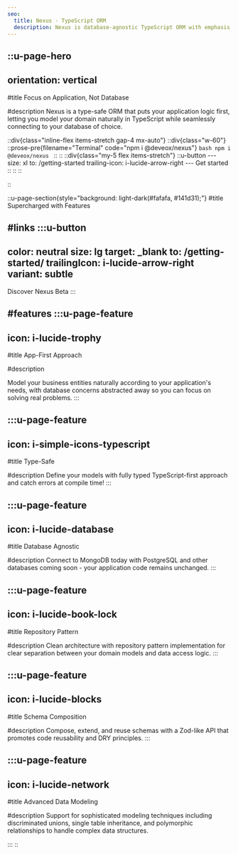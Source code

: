 ```yaml
---
seo:
  title: Nexus - TypeScript ORM
  description: Nexus is database-agnostic TypeScript ORM with emphasis on strong type-safety and simplicity.
---
```


::u-page-hero
---
orientation: vertical
---

#title
Focus on Application, Not Database


#description
Nexus is a type-safe ORM that puts your application logic first, letting you model your domain naturally in TypeScript while seamlessly connecting to your database of choice.

::div{class="inline-flex items-stretch gap-4 mx-auto"}
  ::div{class="w-60"}
    ::prose-pre{filename="Terminal" code="npm i @deveox/nexus"}
    ```bash
    npm i @deveox/nexus
    ```
    ::
  ::
  ::div{class="my-5 flex items-stretch"}
    ::u-button
    ---
    size: xl
    to: /getting-started
    trailing-icon: i-lucide-arrow-right
    ---
    Get started
    ::
  ::
::


::

::u-page-section{style="background: light-dark(#fafafa, #141d31);"}
#title
Supercharged with Features

#links
  :::u-button
  ---
  color: neutral
  size: lg
  target: _blank
  to: /getting-started/
  trailingIcon: i-lucide-arrow-right
  variant: subtle
  ---
  Discover Nexus Beta
  :::

#features
  :::u-page-feature
  ---
  icon: i-lucide-trophy
  ---
  #title
  App-First Approach

  #description
  
  Model your business entities naturally according to your application's needs, with database concerns abstracted away so you can focus on solving real problems.
  :::

  :::u-page-feature
  ---
  icon: i-simple-icons-typescript
  ---
  #title
  Type-Safe 

  #description
  Define your models with fully typed TypeScript-first approach and catch errors at compile time!
  :::

  :::u-page-feature
  ---
  icon: i-lucide-database
  ---
  #title
  Database Agnostic

  #description
  Connect to MongoDB today with PostgreSQL and other databases coming soon - your application code remains unchanged.
  :::

  :::u-page-feature
  ---
  icon: i-lucide-book-lock
  ---
  #title
  Repository Pattern

  #description
  Clean architecture with repository pattern implementation for clear separation between your domain models and data access logic.
  :::

  :::u-page-feature
  ---
  icon: i-lucide-blocks
  ---
  #title
  Schema Composition

  #description
  Compose, extend, and reuse schemas with a Zod-like API that promotes code reusability and DRY principles.
  :::

  :::u-page-feature
  ---
  icon: i-lucide-network
  ---
  #title
  Advanced Data Modeling

  #description
  Support for sophisticated modeling techniques including discriminated unions, single table inheritance, and polymorphic relationships to handle complex data structures.

  :::
::
